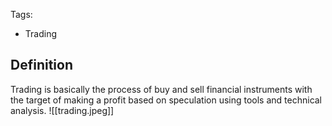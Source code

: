 Tags: 
-  Trading
## Definition
Trading is basically the process of buy and sell financial instruments with the target of making a profit based on speculation using tools and technical analysis.
![[trading.jpeg]]

